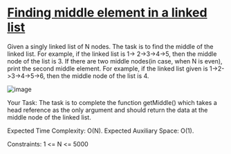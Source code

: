 # [Finding middle element in a linked list](https://practice.geeksforgeeks.org/problems/finding-middle-element-in-a-linked-list/1)

Given a singly linked list of N nodes.
The task is to find the middle of the linked list. For example, if the linked list is
1-> 2->3->4->5, then the middle node of the list is 3.
If there are two middle nodes(in case, when N is even), print the second middle element.
For example, if the linked list given is 1->2->3->4->5->6, then the middle node of the list is 4.


![image](https://user-images.githubusercontent.com/97858274/223176747-d42571ee-2af5-4c3b-add0-b6b6caaeedab.png)

Your Task:
The task is to complete the function getMiddle() which takes a head reference as the only argument and should return the data at the middle node of the linked list.

Expected Time Complexity: O(N).
Expected Auxiliary Space: O(1).

Constraints:
1 <= N <= 5000
